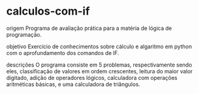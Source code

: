 # calculos-com-if
origem
Programa de avaliação prática para a matéria de lógica de programação.

objetivo
Exercício de conhecimentos sobre cálculo e algaritmo em python com o aprofundamento dos comandos de IF.

descrições
O programa consiste em 5 problemas, respectivamente sendo eles, classificação de valores em ordem crescentes, leitura do maior valor digitado, adição de operadores lógicos, calculadora com operações aritméticas básicas, e uma calculadora de triângulos.
